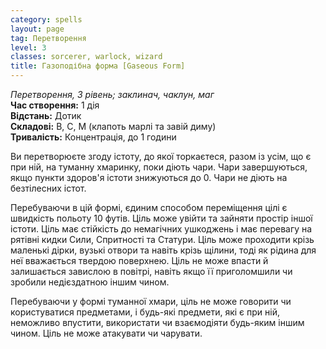 ```yaml
---
category: spells
layout: page
tag: Перетворення
level: 3
classes: sorcerer, warlock, wizard
title: Газоподібна форма [Gaseous Form]
---
```


_Перетворення, 3 рівень; заклинач, чаклун, маг_    
**Час створення:** 1 дія    
**Відстань:** Дотик    
**Складові:** В, С, М (клапоть марлі та завій диму)    
**Тривалість:** Концентрація, до 1 години    

Ви перетворюєте згоду істоту, до якої торкаєтеся, разом із усім, що є при ній, на туманну хмаринку, поки діють чари. Чари завершуються, якщо пункти здоров'я істоти знижуються до 0. Чари не діють на безтілесних істот.    

Перебуваючи в цій формі, єдиним способом переміщення цілі є швидкість польоту 10 футів. Ціль може увійти та зайняти простір іншої істоти. Ціль має стійкість до немагічних ушкоджень і має перевагу на рятівні кидки Сили, Спритності та Статури. Ціль може проходити крізь маленькі дірки, вузькі отвори та навіть крізь щілини, тоді як рідина для неї вважається твердою поверхнею. Ціль не може впасти й залишається завислою в повітрі, навіть якщо її приголомшили чи зробили недієздатною іншим чином.    

Перебуваючи у формі туманної хмари, ціль не може говорити чи користуватися предметами, і будь-які предмети, які є при ній, неможливо впустити, використати чи взаємодіяти будь-яким іншим чином. Ціль не може атакувати чи чарувати.
